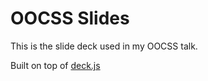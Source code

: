 # OOCSS Slides

This is the slide deck used in my OOCSS talk.

Built on top of [deck.js](http://imakewebthings.com/deck.js/)

